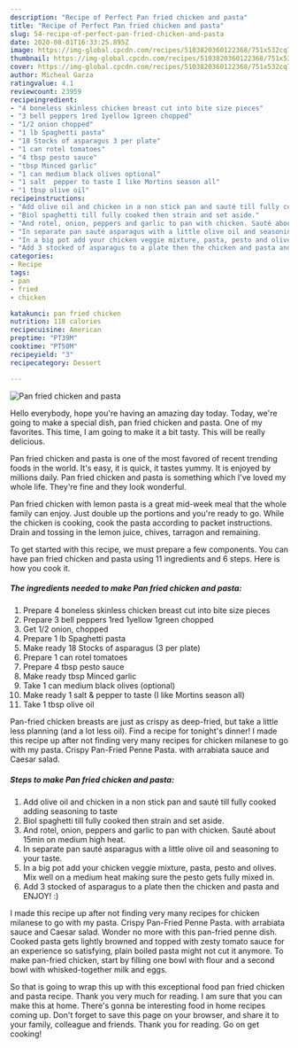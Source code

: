 ```yaml
---
description: "Recipe of Perfect Pan fried chicken and pasta"
title: "Recipe of Perfect Pan fried chicken and pasta"
slug: 54-recipe-of-perfect-pan-fried-chicken-and-pasta
date: 2020-08-01T16:33:25.895Z
image: https://img-global.cpcdn.com/recipes/5103820360122368/751x532cq70/pan-fried-chicken-and-pasta-recipe-main-photo.jpg
thumbnail: https://img-global.cpcdn.com/recipes/5103820360122368/751x532cq70/pan-fried-chicken-and-pasta-recipe-main-photo.jpg
cover: https://img-global.cpcdn.com/recipes/5103820360122368/751x532cq70/pan-fried-chicken-and-pasta-recipe-main-photo.jpg
author: Micheal Garza
ratingvalue: 4.1
reviewcount: 23959
recipeingredient:
- "4 boneless skinless chicken breast cut into bite size pieces"
- "3 bell peppers 1red 1yellow 1green chopped"
- "1/2 onion chopped"
- "1 lb Spaghetti pasta"
- "18 Stocks of asparagus 3 per plate"
- "1 can rotel tomatoes"
- "4 tbsp pesto sauce"
- "tbsp Minced garlic"
- "1 can medium black olives optional"
- "1 salt  pepper to taste I like Mortins season all"
- "1 tbsp olive oil"
recipeinstructions:
- "Add olive oil and chicken in a non stick pan and sauté till fully cooked adding seasoning to taste"
- "Biol spaghetti till fully cooked then strain and set aside."
- "And rotel, onion, peppers and garlic to pan with chicken. Sauté about 15min on medium high heat."
- "In separate pan sauté asparagus with a little olive oil and seasoning to your taste."
- "In a big pot add your chicken veggie mixture, pasta, pesto and olives. Mix well on a medium heat making sure the pesto gets fully mixed in."
- "Add 3 stocked of asparagus to a plate then the chicken and pasta and ENJOY! :)"
categories:
- Recipe
tags:
- pan
- fried
- chicken

katakunci: pan fried chicken 
nutrition: 118 calories
recipecuisine: American
preptime: "PT39M"
cooktime: "PT50M"
recipeyield: "3"
recipecategory: Dessert

---
```



![Pan fried chicken and pasta](https://img-global.cpcdn.com/recipes/5103820360122368/751x532cq70/pan-fried-chicken-and-pasta-recipe-main-photo.jpg)

Hello everybody, hope you're having an amazing day today. Today, we're going to make a special dish, pan fried chicken and pasta. One of my favorites. This time, I am going to make it a bit tasty. This will be really delicious.

Pan fried chicken and pasta is one of the most favored of recent trending foods in the world. It's easy, it is quick, it tastes yummy. It is enjoyed by millions daily. Pan fried chicken and pasta is something which I've loved my whole life. They're fine and they look wonderful.

Pan fried chicken with lemon pasta is a great mid-week meal that the whole family can enjoy. Just double up the portions and you&#39;re ready to go. While the chicken is cooking, cook the pasta according to packet instructions. Drain and tossing in the lemon juice, chives, tarragon and remaining.


To get started with this recipe, we must prepare a few components. You can have pan fried chicken and pasta using 11 ingredients and 6 steps. Here is how you cook it.

<!--inarticleads1-->

##### The ingredients needed to make Pan fried chicken and pasta:

1. Prepare 4 boneless skinless chicken breast cut into bite size pieces
1. Prepare 3 bell peppers 1red 1yellow 1green chopped
1. Get 1/2 onion, chopped
1. Prepare 1 lb Spaghetti pasta
1. Make ready 18 Stocks of asparagus (3 per plate)
1. Prepare 1 can rotel tomatoes
1. Prepare 4 tbsp pesto sauce
1. Make ready tbsp Minced garlic
1. Take 1 can medium black olives (optional)
1. Make ready 1 salt &amp; pepper to taste (I like Mortins season all)
1. Take 1 tbsp olive oil


Pan-fried chicken breasts are just as crispy as deep-fried, but take a little less planning (and a lot less oil). Find a recipe for tonight&#39;s dinner! I made this recipe up after not finding very many recipes for chicken milanese to go with my pasta. Crispy Pan-Fried Penne Pasta. with arrabiata sauce and Caesar salad. 

<!--inarticleads2-->

##### Steps to make Pan fried chicken and pasta:

1. Add olive oil and chicken in a non stick pan and sauté till fully cooked adding seasoning to taste
1. Biol spaghetti till fully cooked then strain and set aside.
1. And rotel, onion, peppers and garlic to pan with chicken. Sauté about 15min on medium high heat.
1. In separate pan sauté asparagus with a little olive oil and seasoning to your taste.
1. In a big pot add your chicken veggie mixture, pasta, pesto and olives. Mix well on a medium heat making sure the pesto gets fully mixed in.
1. Add 3 stocked of asparagus to a plate then the chicken and pasta and ENJOY! :)


I made this recipe up after not finding very many recipes for chicken milanese to go with my pasta. Crispy Pan-Fried Penne Pasta. with arrabiata sauce and Caesar salad. Wonder no more with this pan-fried penne dish. Cooked pasta gets lightly browned and topped with zesty tomato sauce for an experience so satisfying, plain boiled pasta might not cut it anymore. To make pan-fried chicken, start by filling one bowl with flour and a second bowl with whisked-together milk and eggs. 

So that is going to wrap this up with this exceptional food pan fried chicken and pasta recipe. Thank you very much for reading. I am sure that you can make this at home. There's gonna be interesting food in home recipes coming up. Don't forget to save this page on your browser, and share it to your family, colleague and friends. Thank you for reading. Go on get cooking!
